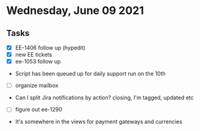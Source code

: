 # Wednesday, June 09 2021

## Tasks
- [x] EE-1406 follow up (hypedit)
- [x] new EE tickets
- [x] ee-1053 follow up
* Script has been queued up for daily support run on the 10th
- [ ] organize mailbox
* Can I split Jira notifications by action? closing, I'm tagged, updated etc
- [ ] figure out ee-1290
* It's somewhere in the views for payment gateways and currencies


